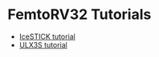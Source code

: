 FemtoRV32 Tutorials
===================

- [IceSTICK tutorial](IceStick.md)
- [ULX3S tutorial](ULX3S.md)

